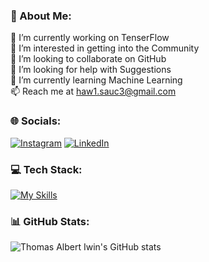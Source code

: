 ### 💫 About Me:
🔭 I’m currently working on TenserFlow<br>👀 I’m interested in getting into the Community <br>👯 I’m looking to collaborate on GitHub<br>🤝 I’m looking for help with Suggestions<br>🌱 I’m currently learning Machine Learning<br>📫 Reach me at haw1.sauc3@gmail.com


### 🌐 Socials:
[![Instagram](https://img.shields.io/badge/Instagram-%23E4405F.svg?logo=Instagram&logoColor=white)](https://instagram.com/_saucx_) [![LinkedIn](https://img.shields.io/badge/LinkedIn-%230077B5.svg?logo=linkedin&logoColor=white)](https://linkedin.com/in/admin-sauce) 

### 💻 Tech Stack:
[![My Skills](https://skillicons.dev/icons?i=py,c,cpp,ts,js,html,css,mysql,php,bash,tensorflow,pytorch,aws&theme=dark)](https://skillicons.dev)
### 📊 GitHub Stats:
![Thomas Albert Iwin's GitHub stats](https://github-readme-stats.vercel.app/api?username=admin-sauce&show_icons=true&theme=dark)
  
<!-- Proudly created with GPRM ( https://gprm.itsvg.in ) -->
<!---
admin-sauce/admin-sauce is a ✨ special ✨ repository because its `README.md` (this file) appears on your GitHub profile.
You can click the Preview link to take a look at your changes.
--->
